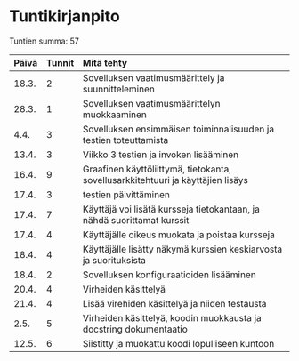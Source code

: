# Tuntikirjanpito

Tuntien summa: 57

| Päivä | Tunnit | Mitä tehty |
| :----| :----| :----|
| 18.3. | 2 | Sovelluksen vaatimusmäärittely ja suunnitteleminen |
| 28.3. | 1 | Sovelluksen vaatimusmäärittelyn muokkaaminen |
| 4.4. | 3 | Sovelluksen ensimmäisen toiminnalisuuden ja testien toteuttamista |
| 13.4. | 3 | Viikko 3 testien ja invoken lisääminen |
| 16.4. | 9 | Graafinen käyttöliittymä, tietokanta, sovellusarkkitehtuuri ja käyttäjien lisäys |
| 17.4. | 3 | testien päivittäminen |
| 17.4. | 7 | Käyttäjä voi lisätä kursseja tietokantaan, ja nähdä suorittamat kurssit |
| 17.4. | 4 | Käyttäjälle oikeus muokata ja poistaa kursseja |
| 18.4. | 4 | Käyttäjälle lisätty näkymä kurssien keskiarvosta ja suorituksista |
| 18.4. | 2 | Sovelluksen konfiguraatioiden lisääminen |
| 20.4. | 4 | Virheiden käsittelyä |
| 21.4. | 4 | Lisää virehiden käsittelyä ja niiden testausta |
| 2.5. | 5  | Virheiden käsittelyä, koodin muokkausta ja docstring dokumentaatio |
| 12.5. | 6 | Siistitty ja muokattu koodi lopulliseen kuntoon |
